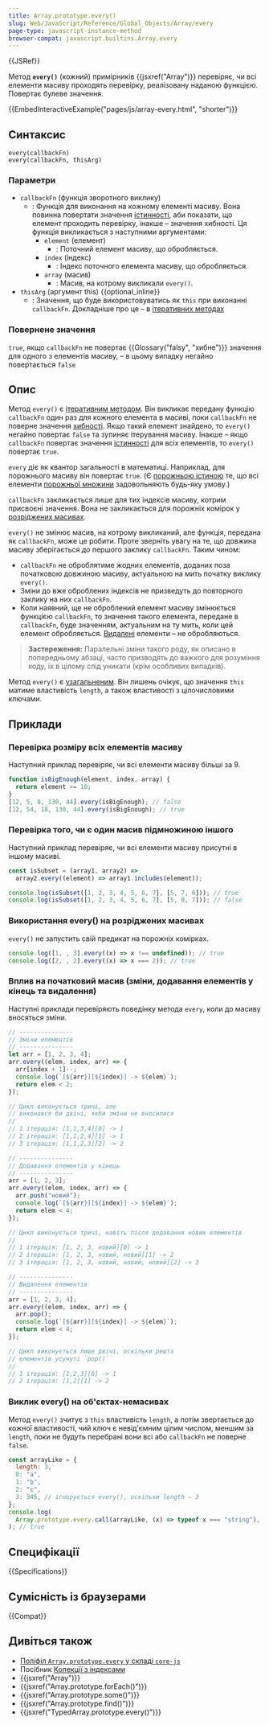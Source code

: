 ```yaml
---
title: Array.prototype.every()
slug: Web/JavaScript/Reference/Global_Objects/Array/every
page-type: javascript-instance-method
browser-compat: javascript.builtins.Array.every
---
```


{{JSRef}}

Метод **`every()`** (кожний) примірників {{jsxref("Array")}} перевіряє, чи всі елементи масиву проходять перевірку, реалізовану наданою функцією. Повертає булеве значення.

{{EmbedInteractiveExample("pages/js/array-every.html", "shorter")}}

## Синтаксис

```js-nolint
every(callbackFn)
every(callbackFn, thisArg)
```

### Параметри

- `callbackFn` (функція зворотного виклику)
  - : Функція для виконання на кожному елементі масиву. Вона повинна повертати значення [істинності](/uk/docs/Glossary/Truthy), аби показати, що елемент проходить перевірку, інакше – значення хибності. Ця функція викликається з наступними аргументами:
    - `element` (елемент)
      - : Поточний елемент масиву, що обробляється.
    - `index` (індекс)
      - : Індекс поточного елемента масиву, що обробляється.
    - `array` (масив)
      - : Масив, на котрому викликали `every()`.
- `thisArg` (аргумент this) {{optional_inline}}
  - : Значення, що буде використовуватись як `this` при виконанні `callbackFn`. Докладніше про це – в [ітеративних методах](/uk/docs/Web/JavaScript/Reference/Global_Objects/Array#iteratyvni-metody)

### Повернене значення

`true`, якщо `callbackFn` не повертає {{Glossary("falsy", "хибне")}} значення для одного з елементів масиву, – в цьому випадку негайно повертається `false`

## Опис

Метод `every()` є [ітеративним методом](/uk/docs/Web/JavaScript/Reference/Global_Objects/Array#iteratyvni-metody). Він викликає передану функцію `callbackFn` один раз для кожного елемента в масиві, поки `callbackFn` не поверне значення [хибності](/uk/docs/Glossary/Falsy). Якщо такий елемент знайдено, то `every()` негайно повертає `false` та зупиняє ітерування масиву. Інакше – якщо `callbackFn` повертає значення [істинності](/uk/docs/Glossary/Truthy) для всіх елементів, то `every()` повертає `true`.

`every` діє як квантор загальності в математиці. Наприклад, для порожнього масиву він повертає `true`. (Є [порожньою істиною](https://en.wikipedia.org/wiki/Vacuous_truth) те, що всі елементи [порожньої множини](https://uk.wikipedia.org/wiki/%D0%9F%D0%BE%D1%80%D0%BE%D0%B6%D0%BD%D1%8F_%D0%BC%D0%BD%D0%BE%D0%B6%D0%B8%D0%BD%D0%B0) задовольняють будь-яку умову.)

`callbackFn` закликається лише для тих індексів масиву, котрим присвоєні значення. Вона не закликається для порожніх комірок у [розріджених масивах](/uk/docs/Web/JavaScript/Guide/Indexed_collections#rozridzheni-masyvy).

`every()` не змінює масив, на котрому викликаний, але функція, передана як `callbackFn`, може це робити. Проте зверніть увагу на те, що довжина масиву зберігається _до_ першого заклику `callbackFn`. Таким чином:

- `callbackFn` не оброблятиме жодних елементів, доданих поза початковою довжиною масиву, актуальною на мить початку виклику `every()`.
- Зміни до вже оброблених індексів не призведуть до повторного заклику на них `callbackFn`.
- Коли наявний, ще не оброблений елемент масиву змінюється функцією `callbackFn`, то значення такого елемента, передане в `callbackFn`, буде значенням, актуальним на ту мить, коли цей елемент обробляється. [Видалені](/uk/docs/Web/JavaScript/Reference/Operators/delete) елементи – не обробляються.

> **Застереження:** Паралельні зміни такого роду, як описано в попередньому абзаці, часто призводять до важкого для розуміння коду, їх в цілому слід уникати (крім особливих випадків).

Метод `every()` є [узагальненим](/uk/docs/Web/JavaScript/Reference/Global_Objects/Array#uzahalneni-metody-masyvu). Він лишень очікує, що значення `this` матиме властивість `length`, а також властивості з цілочисловими ключами.

## Приклади

### Перевірка розміру всіх елементів масиву

Наступний приклад перевіряє, чи всі елементи масиву більші за 9.

```js
function isBigEnough(element, index, array) {
  return element >= 10;
}
[12, 5, 8, 130, 44].every(isBigEnough); // false
[12, 54, 18, 130, 44].every(isBigEnough); // true
```

### Перевірка того, чи є один масив підмножиною іншого

Наступний приклад перевіряє, чи всі елементи масиву присутні в іншому масиві.

```js
const isSubset = (array1, array2) =>
  array2.every((element) => array1.includes(element));

console.log(isSubset([1, 2, 3, 4, 5, 6, 7], [5, 7, 6])); // true
console.log(isSubset([1, 2, 3, 4, 5, 6, 7], [5, 8, 7])); // false
```

### Використання every() на розріджених масивах

`every()` не запустить свій предикат на порожніх комірках.

```js
console.log([1, , 3].every((x) => x !== undefined)); // true
console.log([2, , 2].every((x) => x === 2)); // true
```

### Вплив на початковий масив (зміни, додавання елементів у кінець та видалення)

Наступні приклади перевіряють поведінку метода `every`, коли до масиву вносяться зміни.

```js
// ---------------
// Зміни елементів
// ---------------
let arr = [1, 2, 3, 4];
arr.every((elem, index, arr) => {
  arr[index + 1]--;
  console.log(`[${arr}][${index}] -> ${elem}`);
  return elem < 2;
});

// Цикл виконується тричі, але
// виконався би двічі, якби зміни не вносилися
//
// 1 ітерація: [1,1,3,4][0] -> 1
// 2 ітерація: [1,1,2,4][1] -> 1
// 3 ітерація: [1,1,2,3][2] -> 2

// ---------------
// Додавання елементів у кінець
// ---------------
arr = [1, 2, 3];
arr.every((elem, index, arr) => {
  arr.push("новий");
  console.log(`[${arr}][${index}] -> ${elem}`);
  return elem < 4;
});

// Цикл виконується тричі, навіть після додавання нових елементів
//
// 1 ітерація: [1, 2, 3, новий][0] -> 1
// 2 ітерація: [1, 2, 3, новий, новий][1] -> 2
// 3 ітерація: [1, 2, 3, новий, новий, новий][2] -> 3

// ---------------
// Видалення елементів
// ---------------
arr = [1, 2, 3, 4];
arr.every((elem, index, arr) => {
  arr.pop();
  console.log(`[${arr}][${index}] -> ${elem}`);
  return elem < 4;
});

// Цикл виконується лише двічі, оскільки решта
// елементів усунуті `pop()`
//
// 1 ітерація: [1,2,3][0] -> 1
// 2 ітерація: [1,2][1] -> 2
```

### Виклик every() на об'єктах-немасивах

Метод `every()` зчитує з `this` властивість `length`, а потім звертається до кожної властивості, чий ключ є невід'ємним цілим числом, меншим за `length`, поки не будуть перебрані вони всі або `callbackFn` не поверне `false`.

```js
const arrayLike = {
  length: 3,
  0: "a",
  1: "b",
  2: "c",
  3: 345, // ігнорується every(), оскільки length – 3
};
console.log(
  Array.prototype.every.call(arrayLike, (x) => typeof x === "string"),
); // true
```

## Специфікації

{{Specifications}}

## Сумісність із браузерами

{{Compat}}

## Дивіться також

- [Поліфіл `Array.prototype.every` у складі `core-js`](https://github.com/zloirock/core-js#ecmascript-array)
- Посібник [Колекції з індексами](/uk/docs/Web/JavaScript/Guide/Indexed_collections)
- {{jsxref("Array")}}
- {{jsxref("Array.prototype.forEach()")}}
- {{jsxref("Array.prototype.some()")}}
- {{jsxref("Array.prototype.find()")}}
- {{jsxref("TypedArray.prototype.every()")}}

